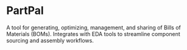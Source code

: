 # PartPal
A tool for generating, optimizing, management, and sharing of Bills of Materials (BOMs). Integrates with EDA tools to streamline component sourcing and assembly workflows.
